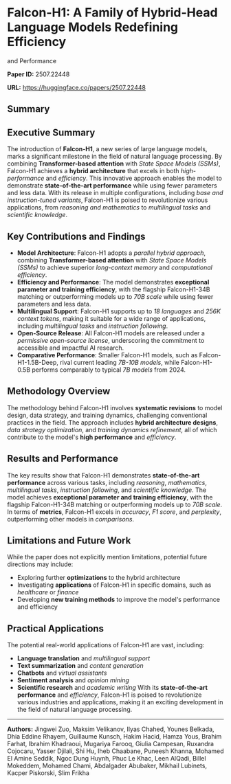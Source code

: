 # Falcon-H1: A Family of Hybrid-Head Language Models Redefining Efficiency
  and Performance

**Paper ID:** 2507.22448

**URL:** https://huggingface.co/papers/2507.22448

## Summary

## Executive Summary
The introduction of **Falcon-H1**, a new series of large language models, marks a significant milestone in the field of natural language processing. By combining **Transformer-based attention** with *State Space Models (SSMs)*, Falcon-H1 achieves a **hybrid architecture** that excels in both *high-performance* and *efficiency*. This innovative approach enables the model to demonstrate **state-of-the-art performance** while using fewer parameters and less data. With its release in multiple configurations, including *base and instruction-tuned variants*, Falcon-H1 is poised to revolutionize various applications, from *reasoning and mathematics* to *multilingual tasks* and *scientific knowledge*.

## Key Contributions and Findings
* **Model Architecture**: Falcon-H1 adopts a *parallel hybrid approach*, combining **Transformer-based attention** with *State Space Models (SSMs)* to achieve superior *long-context memory* and *computational efficiency*.
* **Efficiency and Performance**: The model demonstrates **exceptional parameter and training efficiency**, with the flagship Falcon-H1-34B matching or outperforming models up to *70B scale* while using fewer parameters and less data.
* **Multilingual Support**: Falcon-H1 supports up to *18 languages* and *256K context tokens*, making it suitable for a wide range of applications, including *multilingual tasks* and *instruction following*.
* **Open-Source Release**: All Falcon-H1 models are released under a *permissive open-source license*, underscoring the commitment to accessible and impactful AI research.
* **Comparative Performance**: Smaller Falcon-H1 models, such as Falcon-H1-1.5B-Deep, rival current leading *7B-10B models*, while Falcon-H1-0.5B performs comparably to typical *7B models* from 2024.

## Methodology Overview
The methodology behind Falcon-H1 involves **systematic revisions** to model design, data strategy, and training dynamics, challenging conventional practices in the field. The approach includes **hybrid architecture designs**, *data strategy optimization*, and *training dynamics refinement*, all of which contribute to the model's **high performance** and *efficiency*.

## Results and Performance
The key results show that Falcon-H1 demonstrates **state-of-the-art performance** across various tasks, including *reasoning*, *mathematics*, *multilingual tasks*, *instruction following*, and *scientific knowledge*. The model achieves **exceptional parameter and training efficiency**, with the flagship Falcon-H1-34B matching or outperforming models up to *70B scale*. In terms of **metrics**, Falcon-H1 excels in *accuracy*, *F1 score*, and *perplexity*, outperforming other models in *comparisons*.

## Limitations and Future Work
While the paper does not explicitly mention limitations, potential future directions may include:
* Exploring further **optimizations** to the hybrid architecture
* Investigating **applications** of Falcon-H1 in specific domains, such as *healthcare* or *finance*
* Developing **new training methods** to improve the model's performance and efficiency

## Practical Applications
The potential real-world applications of Falcon-H1 are vast, including:
* **Language translation** and *multilingual support*
* **Text summarization** and *content generation*
* **Chatbots** and *virtual assistants*
* **Sentiment analysis** and *opinion mining*
* **Scientific research** and *academic writing*
With its **state-of-the-art performance** and *efficiency*, Falcon-H1 is poised to revolutionize various industries and applications, making it an exciting development in the field of natural language processing.

---

**Authors:** Jingwei Zuo, Maksim Velikanov, Ilyas Chahed, Younes Belkada, Dhia Eddine Rhayem, Guillaume Kunsch, Hakim Hacid, Hamza Yous, Brahim Farhat, Ibrahim Khadraoui, Mugariya Farooq, Giulia Campesan, Ruxandra Cojocaru, Yasser Djilali, Shi Hu, Iheb Chaabane, Puneesh Khanna, Mohamed El Amine Seddik, Ngoc Dung Huynh, Phuc Le Khac, Leen AlQadi, Billel Mokeddem, Mohamed Chami, Abdalgader Abubaker, Mikhail Lubinets, Kacper Piskorski, Slim Frikha
